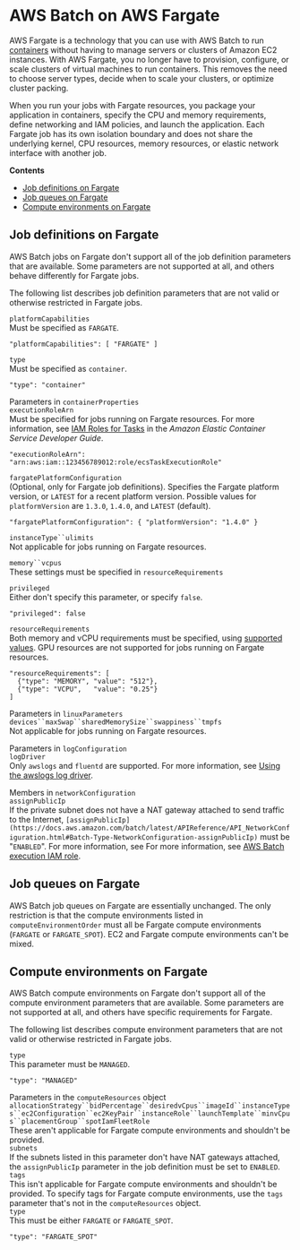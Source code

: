 # AWS Batch on AWS Fargate<a name="fargate"></a>

AWS Fargate is a technology that you can use with AWS Batch to run [containers](https://aws.amazon.com/what-are-containers) without having to manage servers or clusters of Amazon EC2 instances\. With AWS Fargate, you no longer have to provision, configure, or scale clusters of virtual machines to run containers\. This removes the need to choose server types, decide when to scale your clusters, or optimize cluster packing\.

When you run your jobs with Fargate resources, you package your application in containers, specify the CPU and memory requirements, define networking and IAM policies, and launch the application\. Each Fargate job has its own isolation boundary and does not share the underlying kernel, CPU resources, memory resources, or elastic network interface with another job\.

**Contents**
+ [Job definitions on Fargate](#fargate-job-definitions)
+ [Job queues on Fargate](#fargate-job-queues)
+ [Compute environments on Fargate](#fargate-compute-environments)

## Job definitions on Fargate<a name="fargate-job-definitions"></a>

AWS Batch jobs on Fargate don't support all of the job definition parameters that are available\. Some parameters are not supported at all, and others behave differently for Fargate jobs\.

The following list describes job definition parameters that are not valid or otherwise restricted in Fargate jobs\.

`platformCapabilities`  
Must be specified as `FARGATE`\.  

```
"platformCapabilities": [ "FARGATE" ]
```

`type`  
Must be specified as `container`\.  

```
"type": "container"
```

Parameters in `containerProperties`    
`executionRoleArn`  
Must be specified for jobs running on Fargate resources\. For more information, see [IAM Roles for Tasks](https://docs.aws.amazon.com/AmazonECS/latest/developerguide/task-iam-roles.html) in the *Amazon Elastic Container Service Developer Guide*\.  

```
"executionRoleArn": "arn:aws:iam::123456789012:role/ecsTaskExecutionRole"
```  
`fargatePlatformConfiguration`  
\(Optional, only for Fargate job definitions\)\. Specifies the Fargate platform version, or `LATEST` for a recent platform version\. Possible values for `platformVersion` are `1.3.0`, `1.4.0`, and `LATEST` \(default\)\.  

```
"fargatePlatformConfiguration": { "platformVersion": "1.4.0" }
```

`instanceType``ulimits`  
Not applicable for jobs running on Fargate resources\.

`memory``vcpus`  
These settings must be specified in `resourceRequirements`

`privileged`  
Either don't specify this parameter, or specify `false`\.  

```
"privileged": false
```

`resourceRequirements`  
Both memory and vCPU requirements must be specified, using [supported values](job_definition_parameters.md#ContainerDefinition-resourceRequirements-Fargate-memory-vcpu)\. GPU resources are not supported for jobs running on Fargate resources\.  

```
"resourceRequirements": [
  {"type": "MEMORY", "value": "512"},
  {"type": "VCPU",   "value": "0.25"}
]
```

Parameters in `linuxParameters`    
`devices``maxSwap``sharedMemorySize``swappiness``tmpfs`  
Not applicable for jobs running on Fargate resources\.

Parameters in `logConfiguration`    
`logDriver`  
Only `awslogs` and `fluentd` are supported\. For more information, see [Using the awslogs log driver](using_awslogs.md)\.

Members in `networkConfiguration`    
`assignPublicIp`  
If the private subnet does not have a NAT gateway attached to send traffic to the Internet, `[assignPublicIp](https://docs.aws.amazon.com/batch/latest/APIReference/API_NetworkConfiguration.html#Batch-Type-NetworkConfiguration-assignPublicIp)` must be "`ENABLED`"\. For more information, see For more information, see [AWS Batch execution IAM role](execution-IAM-role.md)\.

## Job queues on Fargate<a name="fargate-job-queues"></a>

AWS Batch job queues on Fargate are essentially unchanged\. The only restriction is that the compute environments listed in `computeEnvironmentOrder` must all be Fargate compute environments \(`FARGATE` or `FARGATE_SPOT`\)\. EC2 and Fargate compute environments can't be mixed\.

## Compute environments on Fargate<a name="fargate-compute-environments"></a>

AWS Batch compute environments on Fargate don't support all of the compute environment parameters that are available\. Some parameters are not supported at all, and others have specific requirements for Fargate\.

The following list describes compute environment parameters that are not valid or otherwise restricted in Fargate jobs\.

`type`  
This parameter must be `MANAGED`\.  

```
"type": "MANAGED"
```

Parameters in the `computeResources` object    
`allocationStrategy``bidPercentage``desiredvCpus``imageId``instanceTypes``ec2Configuration``ec2KeyPair``instanceRole``launchTemplate``minvCpus``placementGroup``spotIamFleetRole`  
These aren't applicable for Fargate compute environments and shouldn't be provided\.  
`subnets`  
If the subnets listed in this parameter don't have NAT gateways attached, the `assignPublicIp` parameter in the job definition must be set to `ENABLED`\.  
`tags`  
This isn't applicable for Fargate compute environments and shouldn't be provided\. To specify tags for Fargate compute environments, use the `tags` parameter that's not in the `computeResources` object\.  
`type`  
This must be either `FARGATE` or `FARGATE_SPOT`\.  

```
"type": "FARGATE_SPOT"
```